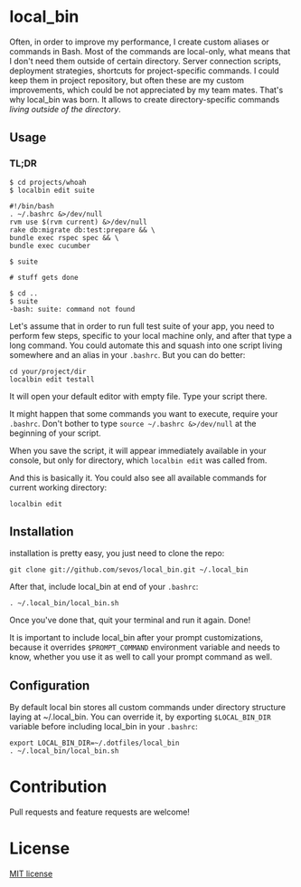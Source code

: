 # local_bin

Often, in order to improve my performance, I create custom aliases or commands in Bash. Most of the commands are local-only, what means that I don't need them outside of certain directory. Server connection scripts, deployment strategies, shortcuts for project-specific commands. I could keep them in project repository, but often these are my custom improvements, which could be not appreciated by my team mates. That's why local_bin was born. It allows to create directory-specific commands *living outside of the directory*.

## Usage

### TL;DR

```
$ cd projects/whoah
$ localbin edit suite

#!/bin/bash
. ~/.bashrc &>/dev/null
rvm use $(rvm current) &>/dev/null
rake db:migrate db:test:prepare && \
bundle exec rspec spec && \
bundle exec cucumber

$ suite

# stuff gets done

$ cd ..
$ suite
-bash: suite: command not found

```

Let's assume that in order to run full test suite of your app, you need to perform few steps, specific to your local machine only, and after that type a long command. You could automate this and squash into one script living somewhere and an alias in your `.bashrc`. But you can do better:

```
cd your/project/dir
localbin edit testall
```

It will open your default editor with empty file. Type your script there.

It might happen that some commands you want to execute, require your `.bashrc`. Don't bother to type `source ~/.bashrc &>/dev/null` at the beginning of your script.

When you save the script, it will appear immediately available in your console, but only for directory, which `localbin edit` was called from.

And this is basically it. You could also see all available commands for current working directory:

```
localbin edit
```

## Installation

installation is pretty easy, you just need to clone the repo:

```
git clone git://github.com/sevos/local_bin.git ~/.local_bin
```

After that, include local_bin at end of your `.bashrc`:

```
. ~/.local_bin/local_bin.sh
```

Once you've done that, quit your terminal and run it again. Done!

It is important to include local_bin after your prompt customizations, because it overrides `$PROMPT_COMMAND` environment variable and needs to know, whether you use it as well to call your prompt command as well.

## Configuration

By default local bin stores all custom commands under directory structure laying at ~/.local_bin. You can override it, by exporting `$LOCAL_BIN_DIR` variable before including local_bin in your `.bashrc`:

```
export LOCAL_BIN_DIR=~/.dotfiles/local_bin
. ~/.local_bin/local_bin.sh
```

# Contribution

Pull requests and feature requests are welcome!

# License

[MIT license](http://sevos.mit-license.org)
